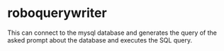 # roboquerywriter
This can connect to the mysql database and generates the query of the asked prompt about the database and executes the SQL query.
